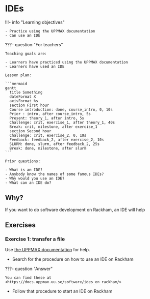 # IDEs

!!!- info "Learning objectives"

    - Practice using the UPPMAX documentation
    - Can use an IDE

???- question "For teachers"

    Teaching goals are:

    - Learners have practiced using the UPPMAX documentation
    - Learners have used an IDE

    Lesson plan:

    ```mermaid
    gantt
      title Something
      dateFormat X
      axisFormat %s
      section First hour
      Course introduction: done, course_intro, 0, 10s
      Prior : intro, after course_intro, 5s
      Present: theory_1, after intro, 5s
      Challenge: crit, exercise_1, after theory_1, 40s
      Break: crit, milestone, after exercise_1
      section Second hour
      Challenge: crit, exercise_2, 0, 10s
      Feedback: feedback_2, after exercise_2, 10s
      SLURM: done, slurm, after feedback_2, 25s
      Break: done, milestone, after slurm
    ```

    Prior questions:

    - What is an IDE?
    - Anybody know the names of some famous IDEs?
    - Why would you use an IDE?
    - What can an IDE do?

## Why?

If you want to do software development on Rackham,
an IDE will help

## Exercises

### Exercise 1: transfer a file

Use [the UPPMAX documentation](http://docs.uppmax.uu.se/)
for help.

- Search for the procedure on how to use an IDE on Rackham

???- question "Answer"

    You can find these at <https://docs.uppmax.uu.se/software/ides_on_rackham/>

- Follow that procedure to start an IDE on Rackham


